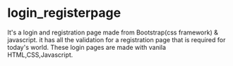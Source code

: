 # login_registerpage

It's a login and registration page made from Bootstrap(css framework) & javascript.
it has all the validation for a registration page that is required for today's world.
These login pages are made with vanila HTML,CSS,Javascript.
